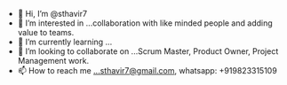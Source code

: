 - 👋 Hi, I’m @sthavir7
- 👀 I’m interested in ...collaboration with like minded people and adding value to teams.
- 🌱 I’m currently learning ...
- 💞️ I’m looking to collaborate on ...Scrum Master, Product Owner, Project Management work.
- 📫 How to reach me ...sthavir7@gmail.com, whatsapp: +919823315109

<!---
sthavir7/sthavir7 is a ✨ special ✨ repository because its `README.md` (this file) appears on your GitHub profile.
You can click the Preview link to take a look at your changes.
--->
